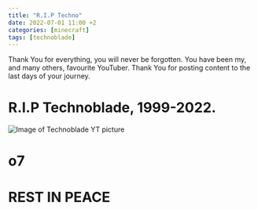 ```yaml
---
title: "R.I.P Techno"
date: 2022-07-01 11:00 +2
categories: [minecraft]
tags: [technoblade]    
---
```


Thank You for everything, you will never be forgotten. You have been my, and many others, favourite YouTuber. Thank You for posting content to the last days of your journey.  

# R.I.P Technoblade, 1999-2022.

![Image of Technoblade YT picture](https://yt3.ggpht.com/ytc/AKedOLQZM8dCR59c2a7Iu_yP_6a1hqwPOVvxytXg9yEIOQ=s176-c-k-c0x00ffffff-no-rj)

# o7

# REST IN PEACE
